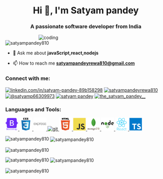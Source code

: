 <h1 align="center">Hi 👋, I'm Satyam pandey</h1>
<h3 align="center">A passionate software developer from India</h3>
<img align="right" alt="coding" width="400"
    src="https://user-images.githubusercontent.com/55389276/140866485-8fb1c876-9a8f-4d6a-98dc-08c4981eaf70.gif">
<p align="left"> <img
        src="https://komarev.com/ghpvc/?username=satyampandey810&label=Profile%20views&color=0e75b6&style=flat"
        alt="satyampandey810" /> </p>

- 💬 Ask me about **javaScript,react,nodejs**

- 📫 How to reach me **satyampandeyrewa810@gmail.com**

<h3 align="left">Connect with me:</h3>
<p align="left">
    <a href="https://linkedin.com/in/linkedin.com/in/satyam-pandey-89b158298" target="blank"><img align="center"
            src="https://raw.githubusercontent.com/rahuldkjain/github-profile-readme-generator/master/src/images/icons/Social/linked-in-alt.svg"
            alt="linkedin.com/in/satyam-pandey-89b158298" height="30" width="40" /></a>
    <a href="https://www.leetcode.com/satyampandeyrewa810" target="blank"><img align="center"
            src="https://raw.githubusercontent.com/rahuldkjain/github-profile-readme-generator/master/src/images/icons/Social/leet-code.svg"
            alt="satyampandeyrewa810" height="30" width="40" /></a>
    <a href="https://twitter.com/@satyamp66309973" target="blank"><img align="center"
            src="https://raw.githubusercontent.com/rahuldkjain/github-profile-readme-generator/master/src/images/icons/Social/twitter.svg"
            alt="@satyamp66309973" height="30" width="40" /></a>
    <a href="https://fb.com/satyam pandey" target="blank"><img align="center"
            src="https://raw.githubusercontent.com/rahuldkjain/github-profile-readme-generator/master/src/images/icons/Social/facebook.svg"
            alt="satyam pandey" height="30" width="40" /></a>
    <a href="https://instagram.com/iam_satyam_pandey" target="blank"><img align="center"
            src="https://raw.githubusercontent.com/rahuldkjain/github-profile-readme-generator/master/src/images/icons/Social/instagram.svg"
            alt="the_satyam_pandey__" height="30" width="40" /></a>

</p>

<h3 align="left">Languages and Tools:</h3>
<p align="left"> <a href="https://getbootstrap.com" target="_blank" rel="noreferrer"> <img
            src="https://raw.githubusercontent.com/devicons/devicon/master/icons/bootstrap/bootstrap-plain-wordmark.svg"
            alt="bootstrap" width="40" height="40" /> </a> <a href="https://www.w3schools.com/css/" target="_blank"
        rel="noreferrer"> <img
            src="https://raw.githubusercontent.com/devicons/devicon/master/icons/css3/css3-original-wordmark.svg"
            alt="css3" width="40" height="40" /> </a> <a href="https://expressjs.com" target="_blank" rel="noreferrer">
        <img src="https://raw.githubusercontent.com/devicons/devicon/master/icons/express/express-original-wordmark.svg"
            alt="express" width="40" height="40" /> </a> <a href="https://git-scm.com/" target="_blank"
        rel="noreferrer"> <img src="https://www.vectorlogo.zone/logos/git-scm/git-scm-icon.svg" alt="git" width="40"
            height="40" /> </a> <a href="https://www.w3.org/html/" target="_blank" rel="noreferrer"> <img
            src="https://raw.githubusercontent.com/devicons/devicon/master/icons/html5/html5-original-wordmark.svg"
            alt="html5" width="40" height="40" /> </a> <a href="https://developer.mozilla.org/en-US/docs/Web/JavaScript"
        target="_blank" rel="noreferrer"> <img
            src="https://raw.githubusercontent.com/devicons/devicon/master/icons/javascript/javascript-original.svg"
            alt="javascript" width="40" height="40" /> </a> <a href="https://www.mongodb.com/" target="_blank"
        rel="noreferrer"> <img
            src="https://raw.githubusercontent.com/devicons/devicon/master/icons/mongodb/mongodb-original-wordmark.svg"
            alt="mongodb" width="40" height="40" /> </a> <a href="https://nodejs.org" target="_blank" rel="noreferrer">
        <img src="https://raw.githubusercontent.com/devicons/devicon/master/icons/nodejs/nodejs-original-wordmark.svg"
            alt="nodejs" width="40" height="40" /> </a> <a href="https://reactjs.org/" target="_blank" rel="noreferrer">
        <img src="https://raw.githubusercontent.com/devicons/devicon/master/icons/react/react-original-wordmark.svg"
            alt="react" width="40" height="40" /> </a> <a href="https://www.typescriptlang.org/" target="_blank"
        rel="noreferrer"> <img
            src="https://raw.githubusercontent.com/devicons/devicon/master/icons/typescript/typescript-original.svg"
            alt="typescript" width="40" height="40" /> </a> </p>

<p><img align="left"
        src="https://github-readme-stats.vercel.app/api/top-langs?username=satyampandey810&show_icons=true&locale=en&layout=compact"
        alt="satyampandey810" /></p>

<p>&nbsp;<img align="center"
        src="https://github-readme-stats.vercel.app/api?username=satyampandey810&show_icons=true&locale=en"
        alt="satyampandey810" /></p>

<p><img align="center" src="https://github-readme-streak-stats.herokuapp.com/?user=satyampandey810&"
        alt="satyampandey810" /></p>
<p><img align="left"
        src="https://github-readme-stats.vercel.app/api/top-langs?username=satyampandey810&show_icons=true&locale=en&layout=compact"
        alt="satyampandey810" /></p>

<p>&nbsp;<img align="center"
        src="https://github-readme-stats.vercel.app/api?username=satyampandey810&show_icons=true&locale=en"
        alt="satyampandey810" /></p>

<p><img align="center" src="https://github-readme-streak-stats.herokuapp.com/?user=satyampandey810&"
        alt="satyampandey810" /></p>
